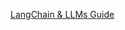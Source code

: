 [LangChain & LLMs Guide](https://www.credly.com/earner/earned/badge/fe7c2281-b7c0-4405-b074-99b2f316dbf9)
